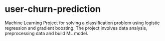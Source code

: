 # user-churn-prediction

Machine Learning Project for solving a classification problem using logistic regression and gradient boosting. 
The project involves data analysis, preprocessing data and build ML model.
